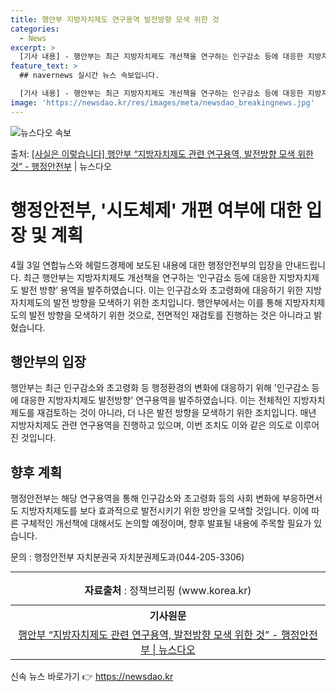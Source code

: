 ```yaml
---
title: 행안부 지방자치제도 연구용역 발전방향 모색 위한 것
categories:
  - News
excerpt: >
  [기사 내용] - 행안부는 최근 지방자치제도 개선책을 연구하는 인구감소 등에 대응한 지방자치제도 발전 방향 …
feature_text: >
  ## navernews 실시간 뉴스 속보입니다.

  [기사 내용] - 행안부는 최근 지방자치제도 개선책을 연구하는 인구감소 등에 대응한 지방자치제도 발전 방향 …
image: 'https://newsdao.kr/res/images/meta/newsdao_breakingnews.jpg'
---
```


![뉴스다오 속보](https://newsdao.kr/res/images/meta/newsdao_breakingnews.jpg)

<p>출처: <a href="https://newsdao.kr/3503" rel="dofollow">[사실은 이렇습니다] 행안부 “지방자치제도 관련 연구용역, 발전방향 모색 위한 것” - 행정안전부</a> | 뉴스다오</p>

<h1 data-ke-size="size26">행정안전부, '시도체제' 개편 여부에 대한 입장 및 계획</h1>
<p data-ke-size="size16">4월 3일 연합뉴스와 헤럴드경제에 보도된 내용에 대한 행정안전부의 입장을 안내드립니다. 최근 행안부는 지방자치제도 개선책을 연구하는 ‘인구감소 등에 대응한 지방자치제도 발전 방향’ 용역을 발주하였습니다. 이는 인구감소와 초고령화에 대응하기 위한 지방자치제도의 발전 방향을 모색하기 위한 조치입니다. 행안부에서는 이를 통해 지방자치제도의 발전 방향을 모색하기 위한 것으로, 전면적인 재검토를 진행하는 것은 아니라고 밝혔습니다.</p>

<h2 data-ke-size="size24">행안부의 입장</h2>
<p data-ke-size="size16">행안부는 최근 인구감소와 초고령화 등 행정환경의 변화에 대응하기 위해 '인구감소 등에 대응한 지방자치제도 발전방향' 연구용역을 발주하였습니다. 이는 전체적인 지방자치제도를 재검토하는 것이 아니라, 더 나은 발전 방향을 모색하기 위한 조치입니다. 매년 지방자치제도 관련 연구용역을 진행하고 있으며, 이번 조치도 이와 같은 의도로 이루어진 것입니다.</p>

<h2 data-ke-size="size24">향후 계획</h2>
<p data-ke-size="size16">행정안전부는 해당 연구용역을 통해 인구감소와 초고령화 등의 사회 변화에 부응하면서도 지방자치제도를 보다 효과적으로 발전시키기 위한 방안을 모색할 것입니다. 이에 따른 구체적인 개선책에 대해서도 논의할 예정이며, 향후 발표될 내용에 주목할 필요가 있습니다.</p>

<p data-ke-size="size16">문의 : 행정안전부 자치분권국 자치분권제도과(044-205-3306)</p>

<hr>
<table>
    <caption> <b>자료출처</b> : 정책브리핑 (www.korea.kr)</caption>
    <tr>
        <th style="text-align: center;">기사원문</th>
    </tr>
    <tr><td style="text-align: center; height: 17px;"><a href="https://newsdao.kr/3503">행안부 “지방자치제도 관련 연구용역, 발전방향 모색 위한 것” - 행정안전부 | 뉴스다오</a></td></tr>
</table> 

신속 뉴스 바로가기 👉 <a href="https://newsdao.kr" rel="dofollow">https://newsdao.kr</a>


